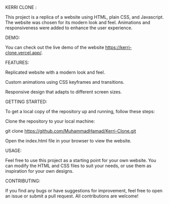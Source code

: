 KERRI CLONE :

This project is a replica of a website using HTML, plain CSS, and Javascript. The website was chosen for its modern look and feel. Animations and responsiveness were added to enhance the user experience.

DEMO:

You can check out the live demo of the website https://kerri-clone.vercel.app/.

FEATURES:

Replicated website with a modern look and feel.

Custom animations using CSS keyframes and transitions.

Responsive design that adapts to different screen sizes.

GETTING STARTED:

To get a local copy of the repository up and running, follow these steps:

Clone the repository to your local machine:

git clone https://github.com/MuhammadHamad/Kerri-Clone.git

Open the index.html file in your browser to view the website.

USAGE:

Feel free to use this project as a starting point for your own website. You can modify the HTML and CSS files to suit your needs, or use them as inspiration for your own designs.

CONTRIBUTING:

If you find any bugs or have suggestions for improvement, feel free to open an issue or submit a pull request. All contributions are welcome!

